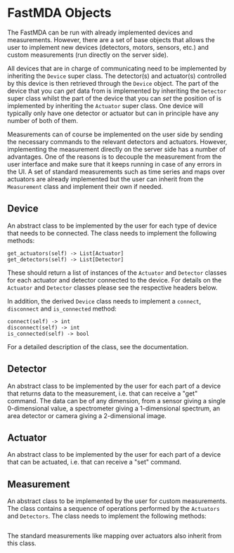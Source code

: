 # FastMDA Objects
The FastMDA can be run with already implemented devices and measurements. However, there are a set of base objects that
allows the user to implement new devices (detectors, motors, sensors, etc.) and custom measurements (run directly on the 
server side). 

All devices that are in charge of communicating need to be implemented by inheriting the `Device` super 
class. The detector(s) and actuator(s) controlled by this device is then retrieved through the `Device` object. The 
part of the device that you can _get_ data from is implemented by inheriting the `Detector` super class whilst the part 
of the device that you can _set_ the position of is implemented by inheriting the `Actuator` super class. 
One device will typically only have one detector or actuator but can in principle have any number of both of them.

Measurements can of course be implemented on the user side by sending the necessary commands to the relevant detectors 
and actuators. However, implementing the measurement directly on the server side has a number of advantages. 
One of the reasons is to decouple the measurement from the user interface and make sure that it keeps running in case of
any errors in the UI. A set of standard measurements such as time series and maps over actuators are already implemented
but the user can inherit from the `Measurement` class and implement their own if needed.

## Device
An abstract class to be implemented by the user for each type of device that needs to be connected. The class needs to
implement the following methods:
```
get_actuators(self) -> List[Actuator]
get_detectors(self) -> List[Detector]
```
These should return a list of instances of the `Actuator` and `Detector` classes for each actuator and detector 
connected to the device. For details on the `Actuator` and `Detector` classes please see the respective headers below.

In addition, the derived `Device` class needs to implement a `connect`, `disconnect` and `is_connected` method:
```
connect(self) -> int
disconnect(self) -> int
is_connected(self) -> bool
```
<!--- connect and disconnect should be int so that they can return a code that explains why the connect didn't work -->
<!--- How about a "identify(self) -\> string" function, that returns some sort of identifier (name, serial number, ...)
 -->
<!--- How do you handle a device like this: A detector, that has a filter, that can be replaced manually? You would want
 to store the information about which filter is in somewhere. Maybe you would also want to take measurements dependent
  on which filter is in and maybe even ask the user at some point to change the filter now -->

For a detailed description of the class, see the documentation.

## Detector
An abstract class to be implemented by the user for each part of a device that returns data to the measurement, i.e. 
that can receive a "get" command.
The data can be of any dimension, from a sensor giving a single 0-dimensional value, a spectrometer giving a 
1-dimensional spectrum, an area detector or camera giving a 2-dimensional image.

## Actuator
An abstract class to be implemented by the user for each part of a device that can be actuated, i.e. that can receive
a "set" command.

## Measurement
An abstract class to be implemented by the user for custom measurements. The class contains a sequence of operations 
performed by the `Actuators` and `Detectors`. The class needs to implement the following methods:
```

```
The standard measurements like mapping over actuators also inherit from this class.
